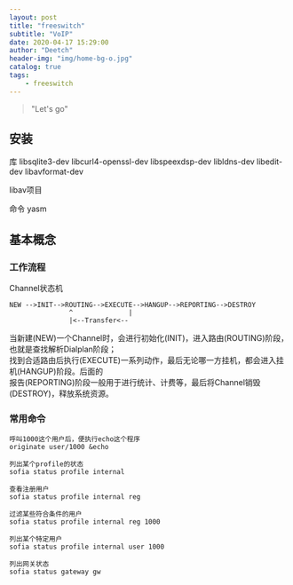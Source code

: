 ```yaml
---
layout: post
title: "freeswitch"
subtitle: "VoIP"
date: 2020-04-17 15:29:00
author: "Deetch"
header-img: "img/home-bg-o.jpg"
catalog: true
tags:
    - freeswitch
---
```


> "Let's go"

## 安装

库
libsqlite3-dev
libcurl4-openssl-dev
libspeexdsp-dev
libldns-dev
libedit-dev
libavformat-dev


libav项目


命令
yasm


## 基本概念

### 工作流程

Channel状态机

~~~
NEW -->INIT-->ROUTING-->EXECUTE-->HANGUP-->REPORTING-->DESTROY
               ^              |
               |<--Transfer<--
~~~

当新建(NEW)一个Channel时，会进行初始化(INIT)，进入路由(ROUTING)阶段，也就是查找解析Dialplan阶段；  
找到合适路由后执行(EXECUTE)一系列动作，最后无论哪一方挂机，都会进入挂机(HANGUP)阶段。后面的  
报告(REPORTING)阶段一般用于进行统计、计费等，最后将Channel销毁(DESTROY)，释放系统资源。



### 常用命令

~~~
呼叫1000这个用户后，便执行echo这个程序
originate user/1000 &echo
~~~

~~~
列出某个profile的状态
sofia status profile internal

查看注册用户
sofia status profile internal reg

过滤某些符合条件的用户
sofia status profile internal reg 1000

列出某个特定用户
sofia status profile internal user 1000

列出网关状态
sofia status gateway gw
~~~


